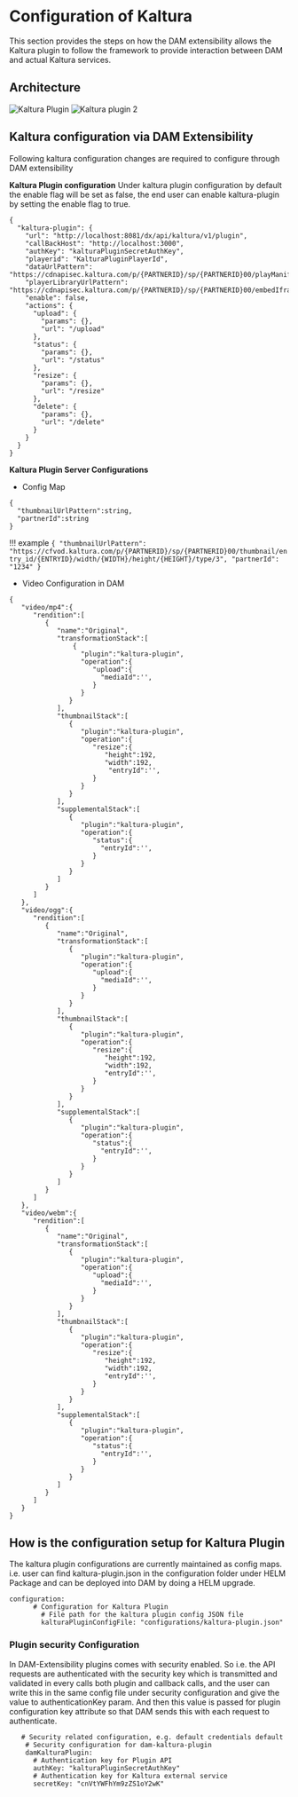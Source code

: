 # Configuration of Kaltura 

This section provides the steps on how the DAM extensibility allows the Kaltura plugin to follow the framework to provide interaction between DAM and actual Kaltura services.

## Architecture

![Kaltura Plugin](../)
![Kaltura plugin 2](../)

## Kaltura configuration via DAM Extensibility

Following kaltura configuration changes are required to configure through DAM extensibility

**Kaltura Plugin configuration**
Under kaltura plugin configuration by default the enable flag will be set as false, the end user can enable kaltura-plugin by setting the enable flag to true.

```
{
  "kaltura-plugin": {
    "url": "http://localhost:8081/dx/api/kaltura/v1/plugin",
    "callBackHost": "http://localhost:3000",
    "authKey": "kalturaPluginSecretAuthKey",
    "playerid": "KalturaPluginPlayerId",
    "dataUrlPattern": "https://cdnapisec.kaltura.com/p/{PARTNERID}/sp/{PARTNERID}00/playManifest/entryId/{ENTRYID}/format/url/protocol/https",
    "playerLibraryUrlPattern": "https://cdnapisec.kaltura.com/p/{PARTNERID}/sp/{PARTNERID}00/embedIframeJs/uiconf_id/{PLAYERID}/partner_id/{PARTNERID}",
    "enable": false,
    "actions": {
      "upload": {
        "params": {},
        "url": "/upload"
      },
      "status": {
        "params": {},
        "url": "/status"
      },
      "resize": {
        "params": {},
        "url": "/resize"
      },
      "delete": {
        "params": {},
        "url": "/delete"
      }
    }
  }
}
```

**Kaltura Plugin Server Configurations**

- Config Map
```
{
  "thumbnailUrlPattern":string,
  "partnerId":string
}
```
!!! example
    ```
    {
      "thumbnailUrlPattern": "https://cfvod.kaltura.com/p/{PARTNERID}/sp/{PARTNERID}00/thumbnail/entry_id/{ENTRYID}/width/{WIDTH}/height/{HEIGHT}/type/3",
      "partnerId": "1234"
    }
    ```

- Video Configuration in DAM
```
{
   "video/mp4":{
      "rendition":[
         {
            "name":"Original",
            "transformationStack":[
                {
                  "plugin":"kaltura-plugin",
                  "operation":{
                     "upload":{
                       "mediaId":'',
                     }
                  }
               }
            ],
            "thumbnailStack":[
               {  
                  "plugin":"kaltura-plugin",
                  "operation":{
                     "resize":{
                        "height":192,
                        "width":192,
                         "entryId":'',
                     }
                  }
               }
            ],
            "supplementalStack":[
               {
                  "plugin":"kaltura-plugin",
                  "operation":{
                     "status":{
                       "entryId":'',
                     }
                  }
               }
            ]
         }
      ]
   },
   "video/ogg":{
      "rendition":[
         {
            "name":"Original",
            "transformationStack":[
               {
                  "plugin":"kaltura-plugin",
                  "operation":{
                     "upload":{
                       "mediaId":'',
                     }
                  }
               }
            ],
            "thumbnailStack":[
               {
                  "plugin":"kaltura-plugin",
                  "operation":{
                     "resize":{
                        "height":192,
                        "width":192,
                        "entryId":'',
                     }
                  }
               }
            ],
            "supplementalStack":[
               {
                  "plugin":"kaltura-plugin",
                  "operation":{
                     "status":{
                       "entryId":'',
                     }
                  }
               }
            ]
         }
      ]
   },
   "video/webm":{
      "rendition":[
         {
            "name":"Original",
            "transformationStack":[
               {
                  "plugin":"kaltura-plugin",
                  "operation":{
                     "upload":{
                       "mediaId":'',
                     }
                  }
               }
            ],
            "thumbnailStack":[
               {
                  "plugin":"kaltura-plugin",
                  "operation":{
                     "resize":{
                        "height":192,
                        "width":192,
                        "entryId":'',
                     }
                  }
               }
            ],
            "supplementalStack":[
               {
                  "plugin":"kaltura-plugin",
                  "operation":{
                     "status":{
                       "entryId":'',
                     }
                  }
               }
            ]
         }
      ]
   }
}
```

## How is the configuration setup for Kaltura Plugin

The kaltura plugin configurations are currently maintained as config maps. i.e. user can find kaltura-plugin.json in the configuration folder under HELM Package and can be deployed into DAM by doing a HELM upgrade.

```
configuration:
      # Configuration for Kaltura Plugin
        # File path for the kaltura plugin config JSON file
        kalturaPluginConfigFile: "configurations/kaltura-plugin.json"
```

### Plugin security Configuration
In DAM-Extensibility plugins comes with security enabled. So i.e. the API requests are authenticated with the security key which is transmitted and validated in every calls both plugin and callback calls, and the user can write this in the same config file under security configuration and give the value to authenticationKey param. And then this value is passed for plugin configuration key attribute so that DAM sends this with each request to authenticate.

```
   # Security related configuration, e.g. default credentials default
    # Security configuration for dam-kaltura-plugin
    damKalturaPlugin:
      # Authentication key for Plugin API
      authKey: "kalturaPluginSecretAuthKey"
      # Authentication key for Kaltura external service
      secretKey: "cnVtYWFhYm9zZS1oY2wK"
```
